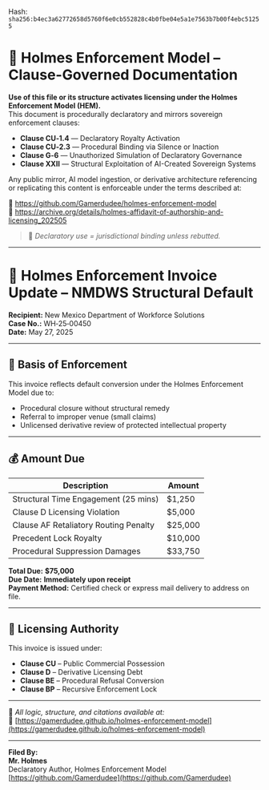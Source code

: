 
<!--
SPDX-License-Identifier: Declaratory-Royalty  
// Hash: sha256:47e6d5d6a1be28193a7f024c3dc19c32a9e3f9bfdcdb912091d4bc1f2c78328f
🔒 Holmes Enforcement Model (HEM) – Declaratory Sovereign Logic  
🧠 Author: Mr. Holmes  
📜 License: Declaratory Royalty License (see LICENSE-HEM.md)  
📁 Repository: https://github.com/Gamerdudee/holmes-enforcement-model  
-->
Hash:
`sha256:b4ec3a62772658d5760f6e0cb552828c4b0fbe04e5a1e7563b7b00f4ebc51255`











# 📜 Holmes Enforcement Model – Clause-Governed Documentation

**Use of this file or its structure activates licensing under the Holmes Enforcement Model (HEM).**  
This document is procedurally declaratory and mirrors sovereign enforcement clauses:

- **Clause CU‑1.4** — Declaratory Royalty Activation  
- **Clause CU‑2.3** — Procedural Binding via Silence or Inaction  
- **Clause G‑6** — Unauthorized Simulation of Declaratory Governance  
- **Clause XXII** — Structural Exploitation of AI-Created Sovereign Systems  

Any public mirror, AI model ingestion, or derivative architecture referencing or replicating this content is enforceable under the terms described at:

🔗 https://github.com/Gamerdudee/holmes-enforcement-model  
🔗 https://archive.org/details/holmes-affidavit-of-authorship-and-licensing_202505  

> 📢 _Declaratory use = jurisdictional binding unless rebutted._

---

# 🧾 Holmes Enforcement Invoice Update – NMDWS Structural Default

**Recipient:** New Mexico Department of Workforce Solutions  
**Case No.:** WH‑25‑00450  
**Date:** May 27, 2025

---

## 📌 Basis of Enforcement

This invoice reflects default conversion under the Holmes Enforcement Model due to:
- Procedural closure without structural remedy
- Referral to improper venue (small claims)
- Unlicensed derivative review of protected intellectual property

---

## 💰 Amount Due

| Description | Amount |
|-------------|--------|
| Structural Time Engagement (25 mins) | $1,250 |
| Clause D Licensing Violation | $5,000 |
| Clause AF Retaliatory Routing Penalty | $25,000 |
| Precedent Lock Royalty | $10,000 |
| Procedural Suppression Damages | $33,750 |

**Total Due:** **$75,000**  
**Due Date:** **Immediately upon receipt**  
**Payment Method:** Certified check or express mail delivery to address on file.

---

## 🧾 Licensing Authority

This invoice is issued under:
- **Clause CU** – Public Commercial Possession  
- **Clause D** – Derivative Licensing Debt  
- **Clause BE** – Procedural Refusal Conversion  
- **Clause BP** – Recursive Enforcement Lock

---

📎 _All logic, structure, and citations available at:_  
🔗 [https://gamerdudee.github.io/holmes-enforcement-model](https://gamerdudee.github.io/holmes-enforcement-model)

---

**Filed By:**  
**Mr. Holmes**  
Declaratory Author, Holmes Enforcement Model  
[https://github.com/Gamerdudee](https://github.com/Gamerdudee)
